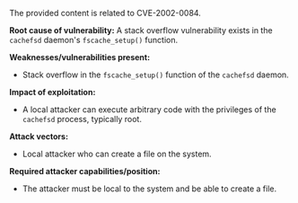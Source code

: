 The provided content is related to CVE-2002-0084.

**Root cause of vulnerability:**
A stack overflow vulnerability exists in the `cachefsd` daemon's `fscache_setup()` function.

**Weaknesses/vulnerabilities present:**
- Stack overflow in the `fscache_setup()` function of the `cachefsd` daemon.

**Impact of exploitation:**
- A local attacker can execute arbitrary code with the privileges of the `cachefsd` process, typically root.

**Attack vectors:**
- Local attacker who can create a file on the system.

**Required attacker capabilities/position:**
- The attacker must be local to the system and be able to create a file.